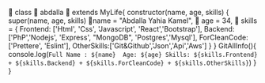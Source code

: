 
🥀 class 🦅 abdalla 🏡 extends MyLife{
    constructor(name, age, skills) {
        super(name, age, skills)
         🏡name = "Abdalla Yahia Kamel",
          🕌  age = 34,
          🏬  skills = {
            Frontend: ['Html', 'Css', 'Javascript', 'React','Bootstrap'],
            Backend: ['PhP','Nodejs', 'Express', "MongoDB", 'Postgres','Mysql'],
            ForCleanCode: ['Prettere', 'Eslint'],
            OtherSkills:['Git&Github','Json','Api','Aws']
            }
        }
        GitAllInfo(){
            console.log(`Full Name : ${name} 
            Age: ${age}
            Skills: ${skills.Frontend} + ${skills.Backend} + ${skills.ForCleanCode} + ${skills.OtherSkills}`)
        }
}



<!---
abdalla-yahia/abdalla-yahia is a ✨ special ✨ repository because its `README.md` (this file) appears on your GitHub profile.
You can click the Preview link to take a look at your changes.
--->
